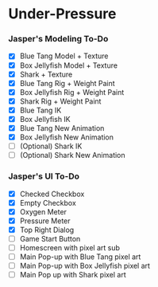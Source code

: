 # Under-Pressure


### Jasper's Modeling To-Do
- [x] Blue Tang Model + Texture
- [x] Box Jellyfish Model + Texture
- [x] Shark + Texture
- [x] Blue Tang Rig + Weight Paint
- [x] Box Jellyfish Rig + Weight Paint
- [x] Shark Rig + Weight Paint
- [x] Blue Tang IK
- [x] Box Jellyfish IK
- [x] Blue Tang New Animation
- [x] Box Jellyfish New Animation
- [ ] (Optional) Shark IK
- [ ] (Optional) Shark New Animation

### Jasper's UI To-Do
- [x] Checked Checkbox
- [x] Empty Checkbox
- [x] Oxygen Meter
- [x] Pressure Meter
- [x] Top Right Dialog
- [ ] Game Start Button
- [ ] Homescreen with pixel art sub
- [ ] Main Pop-up with Blue Tang pixel art
- [ ] Main Pop-up with Box Jellyfish pixel art
- [ ] Main Pop up with Shark pixel art
